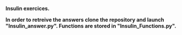 <b>Insulin exercices.

In order to retreive the answers clone the repository and launch "Insulin_answer.py".
Functions are stored in "Insulin_Functions.py".
